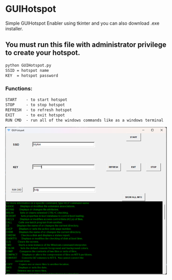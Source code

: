 # GUIHotspot

Simple GUIHotspot Enabler using tkinter and you can also download .exe installer.


## You must run this file with administrator privilege to create your hotspot.

    python GUIHotspot.py
    SSID = hotspot name
    KEY  = hotspot password

### Functions:

    START    - to start hotspot
    STOP     - to stop hotspot
    REFRESH  - to refresh hotspot
    EXIT     - to exit hotspot
    RUN CMD  - run all of the windows commands like as a windows terminal

![Alt text](https://github.com/Fl0at1ngCaT/GUIHotspot/blob/main/resources/hs.png?raw=true "GUIHotspot")
